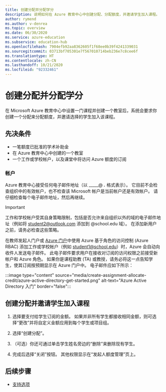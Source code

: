 ```yaml
---
title: 创建分配并分配学分
description: 说明如何在 Azure 教育中心中创建分配、分配额度，并邀请学生加入课程。
author: rymend
ms.author: v-denrea
ms.topic: overview
ms.date: 06/30/2020
ms.service: azure-education
ms.subservice: education-hub
ms.openlocfilehash: 7904efb92aa8362605f1f68ee0b39f4241339031
ms.sourcegitcommit: 03713bf705301e7f567010714beb236e7c8cee6f
ms.translationtype: HT
ms.contentlocale: zh-CN
ms.lasthandoff: 10/21/2020
ms.locfileid: "92332461"
---
```

# <a name="create-an-assignment-and-allocate-credit"></a>创建分配并分配学分

在 Microsoft Azure 教育中心中设置一门课程并创建一个教室后，系统会要求你创建一个分配来分配额度，并邀请选择的学生加入该课程。

## <a name="prerequisites"></a>先决条件

- 一笔额度已批准的学术补助金
- 在 Azure 教育中心中创建的一个教室
- 一个工作或学校帐户，以及课堂中将访问 Azure 额度的订阅

### <a name="accounts"></a>帐户

Azure 教育中心接受任何电子邮件地址（以 _____@ ___.___ 格式表示）。 它目前不会检查组织中的有效帐户，也不检查该 Microsoft 帐户是当前帐户还是有效帐户。 请仔细检查每个电子邮件地址，然后再继续。

> [!IMPORTANT]
> 工作和学校帐户受其自身策略限制，包括是否允许来自组织以外的域的电子邮件地址（例如将 student2@outlook.com 添加到 @school.edu 域）。 在添加新用户之前，请务必检查这些策略。

在教师发起人门户或 [Azure 门户](https://portal.azure.com)中使用 Azure 基于角色的访问控制 (Azure RBAC) 添加工作或学校帐户（例如 student1@school.edu）时，Azure 会自动向收件人发送电子邮件。 此电子邮件要求用户在接收对订阅的访问权限之前接受新帐户和 Azure 角色。 如果你是课程助教 (TA) 或教授，请务必将这一点告知学生，使其订阅按预期显示在 Azure 门户中。 电子邮件应如下所示：

:::image type="content" source="media/create-assignment-allocate-credit/azure-active-directory-get-started.png" alt-text="Azure Active Directory 入门" border="false":::

## <a name="create-an-assignment-and-invite-students-to-the-course"></a>创建分配并邀请学生加入课程

1. 选择要支付给学生订阅的金额。 如果并非所有学生都接收相同金额，则可选择“更改”并将自定义金额应用到每个学生或项目组。

1. 选择“创建分配”。
1. （可选）你还可通过单击学生姓名旁边的“删除”来删除现有学生。
1. 完成后选择“关闭”按钮。 其他权限显示在“发起人额度管理”页上。

## <a name="next-steps"></a>后续步骤

- [支持选项](educator-service-desk.md)
